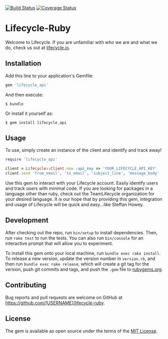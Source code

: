 [![Build Status](https://travis-ci.org/TeamLifecycle/lifecycle-ruby.svg?branch=master)](https://travis-ci.org/TeamLifecycle/lifecycle-ruby) [![Coverage Status](https://coveralls.io/repos/TeamLifecycle/lifecycle-ruby/badge.svg?branch=master&service=github)](https://coveralls.io/github/TeamLifecycle/lifecycle-ruby?branch=master)
# Lifecycle-Ruby

Welcome to Lifecycle. If you are unfamiliar with who we are and what we do, check us out at [lifecycle.io](https://lifecycle.io).
## Installation

Add this line to your application's Gemfile:

```ruby
gem 'lifecycle_api'
```

And then execute:

    $ bundle

Or install it yourself as:

    $ gem install lifecycle_api

## Usage
To use, simply create an instance of the client and identify and track away!

```ruby
require 'lifecycle_api'

client = Lifecycle::Client.new :api_key => 'YOUR_LIFECYCLE_API_KEY'
client.send 'from_email', 'to_email', 'subject_line', 'message_body'
```
Use this gem to interact with your Lifecycle account. Easily identify users and track users with minimal code. If you are looking for packages in a language other than ruby, check out the TeamLifecycle organization for your desired language. It is our hope that by providing this gem, integration and usage of Lifecycle will be quick and easy...like Steffan Howey.

## Development

After checking out the repo, run `bin/setup` to install dependencies. Then, run `rake test` to run the tests. You can also run `bin/console` for an interactive prompt that will allow you to experiment.

To install this gem onto your local machine, run `bundle exec rake install`. To release a new version, update the version number in `version.rb`, and then run `bundle exec rake release`, which will create a git tag for the version, push git commits and tags, and push the `.gem` file to [rubygems.org](https://rubygems.org).

## Contributing

Bug reports and pull requests are welcome on GitHub at https://github.com/[USERNAME]/lifecycle-ruby.


## License

The gem is available as open source under the terms of the [MIT License](http://opensource.org/licenses/MIT).
